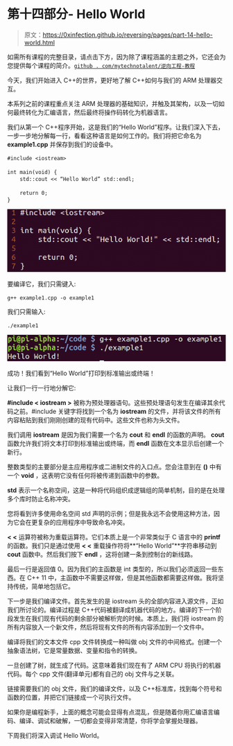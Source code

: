 # 第十四部分- Hello World

> 原文：<https://0xinfection.github.io/reversing/pages/part-14-hello-world.html>

如需所有课程的完整目录，请点击下方，因为除了课程涵盖的主题之外，它还会为您提供每个课程的简介。[`github . com/mytechnotalent/逆向工程-教程`](https://github.com/mytechnotalent/Reverse-Engineering-Tutorial)

今天，我们开始进入 C++的世界，更好地了解 C++如何与我们的 ARM 处理器交互。

本系列之前的课程重点关注 ARM 处理器的基础知识，并触及其架构，以及一切如何最终转化为汇编语言，然后最终将操作码转化为机器语言。

我们从第一个 C++程序开始，这是我们的“Hello World”程序。让我们深入下去，一步一步地分解每一行，看看这种语言是如何工作的。我们将把它命名为 **example1.cpp** 并保存到我们的设备中。

```
#include <iostream>

int main(void) {
    std::cout << “Hello World” std::endl;

    return 0;
}

```

![](img/963172309ec27da934dedd3aaca822de.png)

要编译它，我们只需键入:

```
g++ example1.cpp -o example1

```

我们只需输入:

```
./example1

```

![](img/61ebfb6fbc82f97e0ad8b1e6abd3345b.png)

成功！我们看到“Hello World”打印到标准输出或终端！

让我们一行一行地分解它:

**#include < iostream >** 被称为预处理器语句。这些预处理语句发生在编译其余代码之前。#include 关键字将找到一个名为 **iostream** 的文件，并将该文件的所有内容粘贴到我们刚刚创建的现有代码中。这些文件也称为头文件。

我们调用 **iostream** 是因为我们需要一个名为 **cout** 和 **endl** 的函数的声明。 **cout** 函数允许我们将文本打印到标准输出或终端，而 **endl** 函数在文本显示后创建一个新行。

整数类型的主要部分是主应用程序或二进制文件的入口点。您会注意到在 **()** 中有一个 **void** ，这表明它没有任何将被传递到函数中的参数。

**std** 表示一个名称空间，这是一种将代码组织成逻辑组的简单机制，目的是在处理多个库时防止名称冲突。

您将看到许多使用命名空间 std 声明的示例；但是我永远不会使用这种方法，因为它会在更复杂的应用程序中导致命名冲突。

**< <** 运算符被称为重载运算符。它们本质上是一个非常类似于 C 语言中的 **printf** 的函数。我们只是通过使用 **< <** 重载操作符将**“Hello World”**字符串移动到 **cout** 函数中。然后我们按下 **endl** ，这将创建一条到控制台的新线路。

最后一行是返回值 0。因为我们的主函数是 int 类型的，所以我们必须返回一些东西。在 C++ 11 中，主函数中不需要这样做，但是其他函数都需要这样做。我将坚持传统，简单地包括它。

下一步是我们编译文件。首先发生的是 iostream 头的全部内容进入源文件，正如我们所讨论的。编译过程是 C++代码被翻译成机器代码的地方。编译的下一个阶段发生在我们现有代码的剩余部分被解析完的时候。本质上，我们将 iostream 的所有内容放入一个新文件，然后将现有文件的所有内容添加到一个文件中。

编译将我们的文本文件 cpp 文件转换成一种叫做 obj 文件的中间格式。创建一个抽象语法树，它是常量数据、变量和指令的转换。

一旦创建了树，就生成了代码。这意味着我们现在有了 ARM CPU 将执行的机器代码。每个 cpp 文件(翻译单元)都有自己的 obj 文件与之关联。

链接需要我们的 obj 文件，我们的编译文件，以及 C++标准库，找到每个符号和函数的位置，并把它们链接成一个可执行文件。

如果你是编程新手，上面的概念可能会显得有点混乱，但是随着你用汇编语言编码、编译、调试和破解，一切都会变得非常清楚，你将学会掌握处理器。

下周我们将深入调试 Hello World。